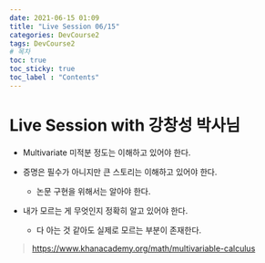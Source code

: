 ```yaml
---
date: 2021-06-15 01:09
title: "Live Session 06/15"
categories: DevCourse2 
tags: DevCourse2 
# 목차
toc: true  
toc_sticky: true 
toc_label : "Contents"
---
```



# Live Session with 강창성 박사님

- Multivariate 미적분 정도는 이해하고 있어야 한다.  

- 증명은 필수가 아니지만 큰 스토리는 이해하고 있어야 한다.  
    - 논문 구현을 위해서는 알아야 한다.  

- 내가 모르는 게 무엇인지 정확히 알고 있어야 한다.  
    - 다 아는 것 같아도 실제로 모르는 부분이 존재한다.  

> <https://www.khanacademy.org/math/multivariable-calculus>  

